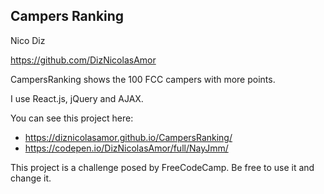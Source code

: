 ## Campers Ranking

Nico Diz

https://github.com/DizNicolasAmor

CampersRanking shows the 100 FCC campers with more points. 

I use React.js, jQuery and AJAX. 

You can see this project here:

- https://diznicolasamor.github.io/CampersRanking/
- https://codepen.io/DizNicolasAmor/full/NayJmm/

This project is a challenge posed by FreeCodeCamp. Be free to use it and change it. 
